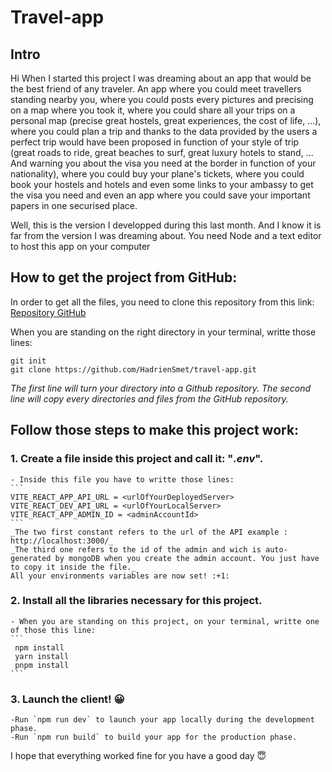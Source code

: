 # Travel-app

## Intro

Hi When I started this project I was dreaming about an app that would be the best friend of any traveler. An app where you could meet travellers standing nearby you, where you could posts every pictures and precising on a map where you took it, where you could share all your trips on a personal map (precise great hostels, great experiences, the cost of life, ...), where you could plan a trip and thanks to the data provided by the users a perfect trip would have been proposed in function of your style of trip (great roads to ride, great beaches to surf, great luxury hotels to stand, ... And warning you about the visa you need at the border in function of your nationality), where you could buy your plane's tickets, where you could book your hostels and hotels and even some links to your ambassy to get the visa you need and even an app where you could save your important papers in one securised place.

Well, this is the version I developped during this last month. And I know it is far from the version I was dreaming about.
You need Node and a text editor to host this app on your computer

## How to get the project from GitHub:

In order to get all the files, you need to clone this repository from this link: [Repository GitHub](https://github.com/HadrienSmet/travel-app)

When you are standing on the right directory in your terminal, writte those lines:

```
git init
git clone https://github.com/HadrienSmet/travel-app.git
```

_The first line will turn your directory into a Github repository._
_The second line will copy every directories and files from the GitHub repository._

## Follow those steps to make this project work:

### 1. Create a file inside this project and call it: "_.env_".

    - Inside this file you have to writte those lines:
    ```
    VITE_REACT_APP_API_URL = <urlOfYourDeployedServer>
    VITE_REACT_DEV_API_URL = <urlOfYourLocalServer>
    VITE_REACT_APP_ADMIN_ID = <adminAccountId>
    ```
    _The two first constant refers to the url of the API example : http://localhost:3000/_
    _The third one refers to the id of the admin and wich is auto-generated by mongoDB when you create the admin account. You just have to copy it inside the file._
    All your environments variables are now set! :+1:

### 2. Install all the libraries necessary for this project.

    - When you are standing on this project, on your terminal, writte one of those this line:
    ```
     npm install
     yarn install
     pnpm install
    ```

### 3. Launch the client! :grinning:

    -Run `npm run dev` to launch your app locally during the development phase.
    -Run `npm run build` to build your app for the production phase.

I hope that everything worked fine for you have a good day :innocent:
